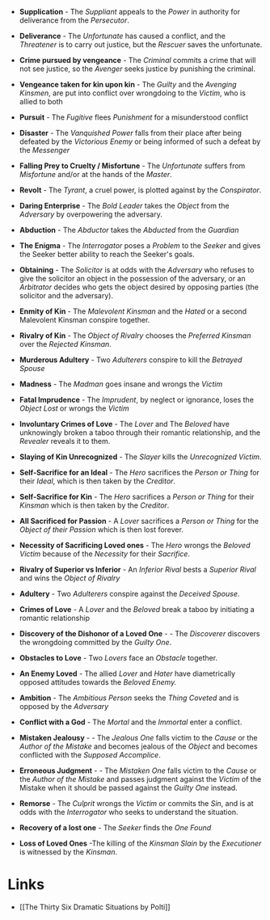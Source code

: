 * **Supplication** - The *Suppliant* appeals to the *Power* in authority for deliverance from the *Persecutor*. 
* **Deliverance** - The *Unfortunate* has caused a conflict, and the *Threatener* is to carry out justice, but the *Rescuer* saves the unfortunate.
* **Crime pursued by vengeance** - The *Criminal* commits a crime that will not see justice, so the *Avenger* seeks justice by punishing the criminal.
* **Vengeance taken for kin upon kin** - The *Guilty* and the *Avenging Kinsmen*, are put into conflict over wrongdoing to the *Victim*, who is allied to both
* **Pursuit** - The *Fugitive* flees *Punishment* for a misunderstood conflict
* **Disaster** - The *Vanquished Power* falls from their place after being defeated by the *Victorious Enemy* or being informed of such a defeat by the *Messenger*

* **Falling Prey to Cruelty / Misfortune** - The *Unfortunate* suffers from *Misfortune* and/or at the hands of the *Master*.
* **Revolt** - The *Tyrant*, a cruel power, is plotted against by the *Conspirator*.
* **Daring Enterprise** - The *Bold Leader* takes the *Object* from the *Adversary* by overpowering the adversary.
* **Abduction** - The *Abductor* takes the *Abducted* from the *Guardian*
* **The Enigma** - The *Interrogator* poses a *Problem* to the *Seeker* and gives the Seeker better ability to reach the Seeker's goals. 
* **Obtaining** - The *Solicitor* is at odds with the *Adversary* who refuses to give the solicitor an object in the possession of the adversary, or an *Arbitrator* decides who gets the object desired by opposing parties (the solicitor and the adversary).

* **Enmity of Kin** - The *Malevolent Kinsman* and the *Hated* or a second Malevolent Kinsman conspire together.
* **Rivalry of Kin** - The *Object of Rivalry* chooses the *Preferred Kinsman* over the *Rejected Kinsman*. 
* **Murderous Adultery** - Two *Adulterers* conspire to kill the *Betrayed Spouse* 
* **Madness** - The *Madman* goes insane and wrongs the *Victim* 
* **Fatal Imprudence** - The *Imprudent*, by neglect or ignorance, loses the *Object Lost*  or wrongs the *Victim* 
* **Involuntary Crimes of Love** - The *Lover* and The *Beloved* have unknowingly broken a taboo through their romantic relationship, and the *Revealer* reveals it to them. 

* **Slaying of Kin Unrecognized** - The *Slayer* kills the *Unrecognized Victim*. 
* **Self-Sacrifice for an Ideal** - The *Hero* sacrifices the *Person or Thing* for their *Ideal*, which is then taken by the *Creditor*. 
* **Self-Sacrifice for Kin** - The *Hero* sacrifices a *Person or Thing* for their *Kinsman* which is then taken by the *Creditor*. 
* **All Sacrificed for Passion** - A *Lover* sacrifices a *Person or Thing* for the *Object of their Passion* which is then lost forever. 
* **Necessity of Sacrificing Loved ones** - The *Hero* wrongs the *Beloved Victim* because of the *Necessity* for their *Sacrifice*.
* **Rivalry of Superior vs Inferior** - An *Inferior Rival* bests a *Superior Rival* and wins the *Object of Rivalry*

* **Adultery** - Two *Adulterers* conspire against the *Deceived Spouse*.
* **Crimes of Love** - A *Lover* and the *Beloved* break a taboo by initiating a romantic relationship
* **Discovery of the Dishonor of a Loved One** - - The *Discoverer* discovers the wrongdoing committed by the *Guilty One*.
* **Obstacles to Love** - Two *Lovers* face an *Obstacle* together.
* **An Enemy Loved** - The allied *Lover* and *Hater* have diametrically opposed attitudes towards the *Beloved Enemy.*
* **Ambition** - The *Ambitious Person* seeks the *Thing Coveted* and is opposed by the *Adversary*

* **Conflict with a God** - The *Mortal* and the *Immortal* enter a conflict.
* **Mistaken Jealousy** - - The *Jealous One* falls victim to the *Cause* or the *Author of the Mistake* and becomes jealous of the *Object* and becomes conflicted with the *Supposed Accomplice*.
* **Erroneous Judgment** - - The *Mistaken One* falls victim to the *Cause* or the *Author of the Mistake* and passes judgment against the *Victim* of the Mistake when it should be passed against the *Guilty One* instead.
* **Remorse** - The *Culprit* wrongs the *Victim* or commits the *Sin*, and is at odds with the *Interrogator* who seeks to understand the situation.
* **Recovery of a lost one** - The *Seeker* finds the *One Found*
* **Loss of Loved Ones** -The killing of the *Kinsman Slain* by the *Executioner* is witnessed by the *Kinsman*.

# Links 
* [[The Thirty Six Dramatic Situations by Polti]]